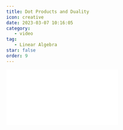```yaml
---
title: Dot Products and Duality
icon: creative
date: 2023-03-07 10:16:05
category:
   - video
tag:
   - Linear Algebra
star: false
order: 9
---
```



<div class="video-container">
  <iframe src="//player.bilibili.com/player.html?aid=483115509&bvid=BV1bT411e7Cv&cid=1056051724&page=9" scrolling="no" border="0" frameborder="no" framespacing="0" allowfullscreen="true"> </iframe>
</div>
